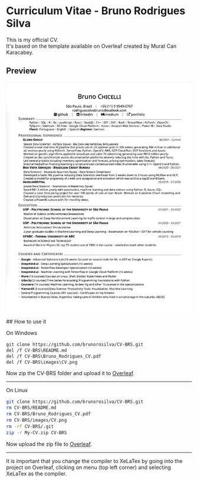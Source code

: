 # Curriculum Vitae - Bruno Rodrigues Silva

This is my official CV. <br>
It's based on the template available on Overleaf created by Murat Can Karacabey.
## Preview 
<p align="center">
  <img src='images/CV.png'>
</p>
## How to use it

On Windows
```
git clone https://github.com/brunorosilva/CV-BRS.git
del /f CV-BRS\README.md
del /f CV-BRS\Bruno_Rodrigues_CV.pdf
del /f CV-BRS\images\CV.png
```

Now zip the CV-BRS folder and upload it to <a href='https://www.overleaf.com/'>Overleaf</a>.

---

On Linux
```bash
git clone https://github.com/brunorosilva/CV-BRS.git
rm CV-BRS/README.md
rm CV-BRS/Bruno_Rodrigues_CV.pdf
rm CV-BRS/images/CV.png
rm -rf CV-BRS/.git
zip -r My-CV.zip CV-BRS
```
Now upload the zip file to <a href='https://www.overleaf.com/'>Overleaf</a>.

---

It is important that you change the compiler to XeLaTex by going into the project on Overleaf, clicking on menu (top left corner) and selecting XeLaTex as the compiler. 
